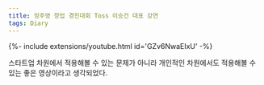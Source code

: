 ```yaml
---
title: 정주영 창업 경진대회 Toss 이승건 대표 강연
tags: Diary
---
```


<div>{%- include extensions/youtube.html id='GZv6NwaEIxU' -%}</div>

스타트업 차원에서 적용해볼 수 있는 문제가 아니라 개인적인 차원에서도 적용해볼 수 있는 좋은 영상이라고 생각되었다.